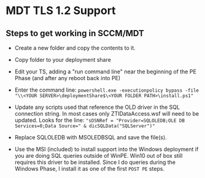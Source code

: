 # MDT TLS 1.2 Support

<!--Do a walk-through of the Browser, because time.-->

## Steps to get working in SCCM/MDT
-   Create a new folder and copy the contents to it.
-   Copy folder to your deployment share
-   Edit your TS, adding a "run command line" near the beginning of the PE Phase (and after any reboot back into PE)
-   Enter the command line: `powershell.exe -executionpolicy bypass -file "\\<YOUR SERVER>\deploymentShare$\<YOUR FOLDER PATH>\install.ps1"`
-   Update any scripts used that reference the OLD driver in the SQL connection string. In most cases only ZTIDataAccess.wsf will need to be updated. Looks for the line: `"sDSNRef = "Provider=SQLOLEDB;OLE DB Services=0;Data Source=" & dicSQLData("SQLServer")"`

-   Replace SQLOLEDB with MSOLEDBSQL and save the file(s).
-   Use the MSI (included) to install support into the Windows deployment if you are doing SQL queries outside of WinPE. Win10 out of box still requires this driver to be installed. Since I do queries during the Windows Phase, I install it as one of the first `POST PE` steps.